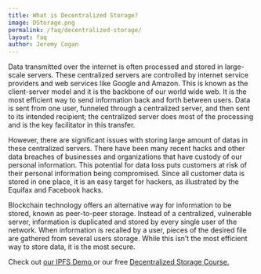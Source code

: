 ```yaml
---
title: What is Decentralized Storage?
image: DStorage.png
permalink: /faq/decentralized-storage/
layout: faq
author: Jeremy Cogan
---
```

<span>Data transmitted over the internet is often processed and stored in large-scale servers. These centralized servers are controlled by internet service providers and web services like Google and Amazon. This is known as the client-server model and it is the backbone of our world wide web. It is the most efficient way to send information back and forth between users. Data is sent from one user, funneled through a centralized server, and then sent to its intended recipient; the centralized server does most of the processing and is the key facilitator in this transfer.</span>

<span>However, there are significant issues with storing large amount of datas in these centralized servers. There have been many recent hacks and other data breaches of businesses and organizations that have custody of our personal information. This potential for data loss puts customers at risk of their personal information being compromised. Since all customer data is stored in one place, it is an easy target for hackers, as illustrated by the Equifax and Facebook hacks.</span>

<span>Blockchain technology offers an alternative way for information to be stored, known as peer-to-peer storage. Instead of a centralized, vulnerable server, information is duplicated and stored by every single user of the network.  When information is recalled by a user, pieces of the desired file are gathered from several users storage. While this isn’t the most efficient way to store data, it is the most secure.</span>

<span>Check out <a href="https://try-ipfs.theblockchaininstitute.org/" target="_blank" rel="noopener">our IPFS Demo </a> or our free <a href="https://staging.weteachblockchain.org/courses/decentralized-storage/" target="_blank" rel="noopener">Decentralized Storage Course.</a></span>
